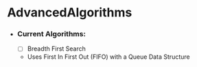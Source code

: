 # AdvancedAlgorithms

- ### Current Algorithms:
    - [ ] Breadth First Search
	- Uses First In First Out (FIFO) with a Queue Data Structure